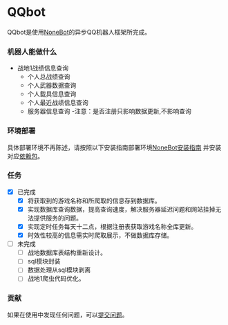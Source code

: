 # QQbot
QQbot是使用[NoneBot](https://nonebot.cqp.moe/)的异步QQ机器人框架所完成。

### 机器人能做什么
- 战地1战绩信息查询
  - 个人总战绩查询
  - 个人武器数据查询
  - 个人载具信息查询
  - 个人最近战绩信息查询
  - 服务器信息查询
-注意：是否注册只影响数据更新,不影响查询

### 环境部署
具体部署环境不再陈述，请按照以下安装指南部署环境[NoneBot安装指南](https://nonebot.cqp.moe/guide/)
并安装对应[依赖包](https://github.com/Stone2333/BF1_QQbot/blob/master/Pipfile.txt)。

### 任务
- [x] 已完成
  - [x] 将获取到的游戏名称和所爬取的信息存到数据库。
  - [x] 实现数据库查询数据，提高查询速度，解决服务器延迟问题和网站挂掉无法提供服务的问题。
  - [x] 实现定时任务每天十二点，根据注册表获取游戏名称全库更新。
  - [x] 时效性较高的信息需实时爬取展示，不做数据库存储。
- [ ] 未完成 
  - [ ] 战地数据库表结构重新设计。
  - [ ] sql模块封装
  - [ ] 数据处理从sql模块剥离
  - [ ] 战地1爬虫代码优化。

### 贡献
如果在使用中发现任何问题，可以[提交问题](https://github.com/Stone2333/BF1_QQbot/issues/new)。


